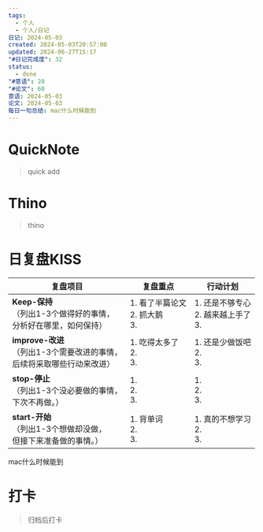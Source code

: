 ```yaml
---
tags:
  - 个人
  - 个人/日记
日记: 2024-05-03
created: 2024-05-03T20:57:00
updated: 2024-06-27T15:17
"#日记完成度": 32
status:
  - done
"#意语": 20
"#论文": 60
意语: 2024-05-03
论文: 2024-05-03
每日一句总结: mac什么时候能到
---
```

# QuickNote
> quick add

# Thino
> thino

# 日复盘KISS
| **复盘项目**                                             | **复盘重点**                   | **行动计划**                      |
| ---------------------------------------------------- | -------------------------- | ----------------------------- |
| **Keep-保持**<br>（列出1-3个做得好的事情，<br>   分析好在哪里，如何保持）     | 1.  看了半篇论文<br>2. 抓大鹅<br>3. | 1.  还是不够专心<br>2. 越来越上手了<br>3. |
| **improve-改进**<br>（列出1-3个需要改进的事情，<br>  后续将采取哪些行动来改进） | 1.  吃得太多了<br>2. <br>3.     | 1.  还是少做饭吧<br>2. <br>3.       |
| **stop-停止**<br>（列出1-3个没必要做的事情，<br>下次不再做。）            | 1.  <br>2. <br>3.          | 1.  <br>2. <br>3.             |
| **start-开始**<br>（列出1-3个想做却没做，<br>但接下来准备做的事情。）        | 1.  背单词<br>2. <br>3.       | 1.  真的不想学习<br>2. <br>3.       |
mac什么时候能到


# 打卡
> 归档后打卡


